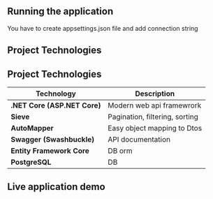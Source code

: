 ## Running the application

You have to create appsettings.json file and add connection string

## Project Technologies

## Project Technologies

| **Technology**               | **Description**                |
| ---------------------------- | ------------------------------ |
| **.NET Core (ASP.NET Core)** | Modern web api framewrork      |
| **Sieve**                    | Pagination, filtering, sorting |
| **AutoMapper**               | Easy object mapping to Dtos    |
| **Swagger (Swashbuckle)**    | API documentation              |
| **Entity Framework Core**    | DB orm                         |
| **PostgreSQL**               | DB                             |

## Live application demo

